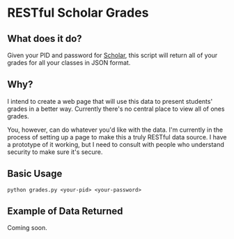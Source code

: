 RESTful Scholar Grades
========

What does it do?
-------------

Given your PID and password for [Scholar][1], this script will return all of your grades for all your classes in JSON format.

Why?
-----

I intend to create a web page that will use this data to present students' grades in a better way. Currently there's no central place to view all of ones grades.

You, however, can do whatever you'd like with the data. I'm currently in the process of setting up a page to make this a truly RESTful data source. I have a prototype of it working, but I need to consult with people who understand security to make sure it's secure.


Basic Usage
--------------

`python grades.py <your-pid> <your-password>`

Example of Data Returned
---------------------------

Coming soon.

  [1]: https://scholar.vt.edu/
